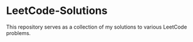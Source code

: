 # LeetCode-Solutions
This repository serves as a collection of my solutions to various LeetCode problems.
